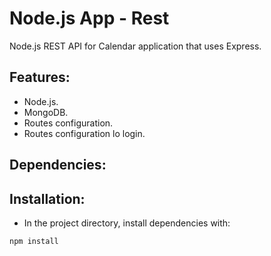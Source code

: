 # Node.js App - Rest

Node.js REST API for Calendar application that uses Express.


## Features:

* Node.js.
* MongoDB.
* Routes configuration.
* Routes configuration lo login.


## Dependencies:


## Installation:

* In the project directory, install dependencies with:

```
npm install
```
